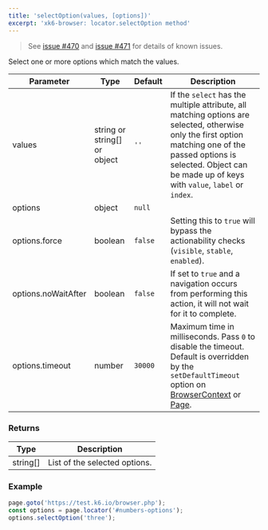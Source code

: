 ```yaml
---
title: 'selectOption(values, [options])'
excerpt: 'xk6-browser: locator.selectOption method'
---
```


<Blockquote mod="warning">

See [issue #470](https://github.com/grafana/xk6-browser/issues/470) and [issue #471](https://github.com/grafana/xk6-browser/issues/471) for details of known issues.

</Blockquote>

Select one or more options which match the values.

<TableWithNestedRows>

| Parameter           | Type                         | Default | Description                                                                                                                                                                                                                           |
|---------------------|------------------------------|---------|---------------------------------------------------------------------------------------------------------------------------------------------------------------------------------------------------------------------------------------|
| values              | string or string[] or object | `''`    | If the `select` has the multiple attribute, all matching options are selected, otherwise only the first option matching one of the passed options is selected. Object can be made up of keys with `value`, `label` or `index`.        |
| options             | object                       | `null`  |                                                                                                                                                                                                                      |
| options.force       | boolean                      | `false` | Setting this to `true` will bypass the actionability checks (`visible`, `stable`, `enabled`).                                                                                                                                         |
| options.noWaitAfter | boolean                      | `false` | If set to `true` and a navigation occurs from performing this action, it will not wait for it to complete.                                                                                                                            |
| options.timeout     | number                       | `30000` | Maximum time in milliseconds. Pass `0` to disable the timeout. Default is overridden by the `setDefaultTimeout` option on [BrowserContext](/javascript-api/xk6-browser/browsercontext/) or [Page](/javascript-api/xk6-browser/page/). |

</TableWithNestedRows>

### Returns

| Type     | Description                   |
|----------|-------------------------------|
| string[] | List of the selected options. |

### Example

<CodeGroup labels={[]}>

<!-- eslint-skip -->

```javascript
page.goto('https://test.k6.io/browser.php');
const options = page.locator('#numbers-options');
options.selectOption('three');
```

</CodeGroup>
